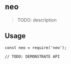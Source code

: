 # `neo`

> TODO: description

## Usage

```
const neo = require('neo');

// TODO: DEMONSTRATE API
```
